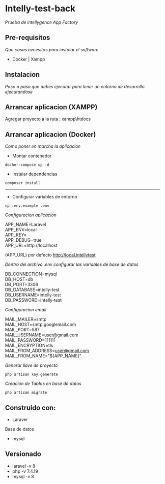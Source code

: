# Intelly-test-back

_Prueba de intellygence App Factory_

## Pre-requisitos

_Que cosas necesitas para instalar el software_

* Docker | Xampp

## Instalacion

_Paso a paso que debes ejecutar para tener un entorno de desarrollo ejecutandose_
## Arrancar aplicacion (XAMPP)

Agregar proyecto a la ruta : xampp\htdocs

## Arrancar aplicacion (Docker)

_Como poner en marcha la aplicacion_

* Montar contenedor

```
docher-compose up -d
```

* Instalar dependencias

```
composer install
```
---

* Configurar variables de entorno

```
cp .env.example .env
```

_Configuracion aplicacion_

APP_NAME=Laravel  
APP_ENV=local  
APP_KEY=  
APP_DEBUG=true  
APP_URL=http://localhost  

(APP_URL) por defecto http://local.intellytest  

_Dentro del archivo .env configurar las variables de base de datos_

DB_CONNECTION=mysql  
DB_HOST=db  
DB_PORT=3306  
DB_DATABASE=intelly-test  
DB_USERNAME=intelly-test  
DB_PASSWORD=intelly-test  

_Configuracion email_

MAIL_MAILER=smtp  
MAIL_HOST=smtp.googlemail.com  
MAIL_PORT=587  
MAIL_USERNAME=user@gmail.com  
MAIL_PASSWORD=111111  
MAIL_ENCRYPTION=tls  
MAIL_FROM_ADDRESS=user@gmail.com  
MAIL_FROM_NAME="${APP_NAME}"  

_Generar llave de proyecto_

```
php artisan key generate
```

_Creacion de Tablas en base de datos_
```
php artisan migrate
```

## Construido con:

* Laraver

Base de datos

* mysql

## Versionado 

* laravel -v 8
* php -v 7.4.19
* mysql -v 8
